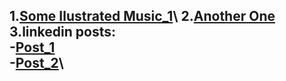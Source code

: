 1.[Some Ilustrated Music_1](https://youtu.be/usUkAoShbKA)\ 
2.[Another One](https://www.youtube.com/watch?v=VQN-bDh4iRA)\
3.linkedin posts:\
  -[Post_1](https://www.linkedin.com/posts/marshmeli23_activity-7068832378470694912-PbEK?utm_source=share&utm_medium=member_desktop)\
  -[Post_2](https://www.linkedin.com/posts/marshmeli23_activity-7015946420926967808-tG2s?utm_source=share&utm_medium=member_desktop)\
 -
